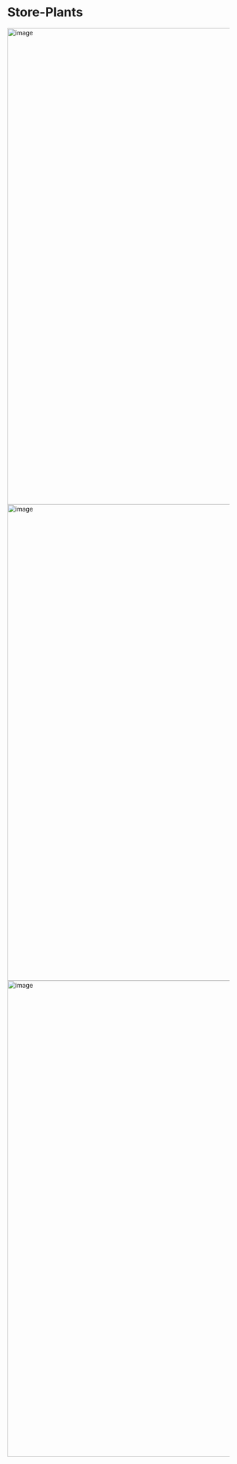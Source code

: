 # Store-Plants

<img width="1920" height="1080" alt="image" src="https://github.com/user-attachments/assets/55e52b84-8bad-4a2e-9786-f456592e0d4b" />
<img width="1920" height="1080" alt="image" src="https://github.com/user-attachments/assets/4506e96c-e611-4220-a707-368b382d2188" />
<img width="1920" height="1080" alt="image" src="https://github.com/user-attachments/assets/8e7006ee-78e3-4cf2-bcb8-edc1833744f5" />



